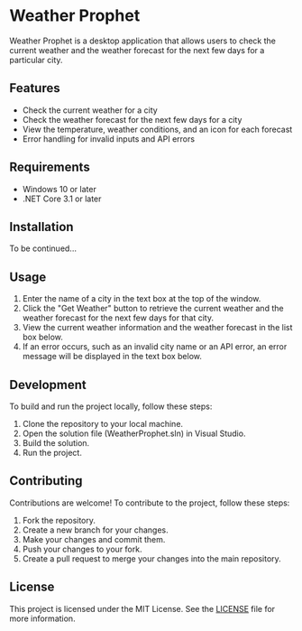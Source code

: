 # Weather Prophet

Weather Prophet is a desktop application that allows users to check the current weather and the weather forecast for the next few days for a particular city.

## Features
- Check the current weather for a city
- Check the weather forecast for the next few days for a city
- View the temperature, weather conditions, and an icon for each forecast
- Error handling for invalid inputs and API errors

## Requirements
- Windows 10 or later
- .NET Core 3.1 or later

## Installation
To be continued...

## Usage
1. Enter the name of a city in the text box at the top of the window.
2. Click the "Get Weather" button to retrieve the current weather and the weather forecast for the next few days for that city.
3. View the current weather information and the weather forecast in the list box below.
4. If an error occurs, such as an invalid city name or an API error, an error message will be displayed in the text box below.

## Development
To build and run the project locally, follow these steps:
1. Clone the repository to your local machine.
2. Open the solution file (WeatherProphet.sln) in Visual Studio.
3. Build the solution.
4. Run the project.

## Contributing
Contributions are welcome! To contribute to the project, follow these steps:
1. Fork the repository.
2. Create a new branch for your changes.
3. Make your changes and commit them.
4. Push your changes to your fork.
5. Create a pull request to merge your changes into the main repository.

## License
This project is licensed under the MIT License. See the [LICENSE](LICENSE.md) file for more information.
